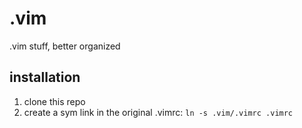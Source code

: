 # .vim
.vim stuff, better organized


## installation
1) clone this repo
2) create a sym link in the original .vimrc:
`ln -s .vim/.vimrc .vimrc`
